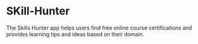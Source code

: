 # SKill-Hunter
The Skills Hunter app helps users find free online course certifications and provides learning tips and ideas based on their domain.
